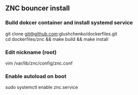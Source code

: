 ## ZNC bouncer install

### Build dokcer container and install systemd service

git clone git@github.com:glushchenko/dockerfiles.git  
cd dockerfiles/znc && make build && make install

### Edit nickname (root)

vim /var/lib/znc/config/znc.conf

### Enable autoload on boot

sudo systemctl enable znc.service


